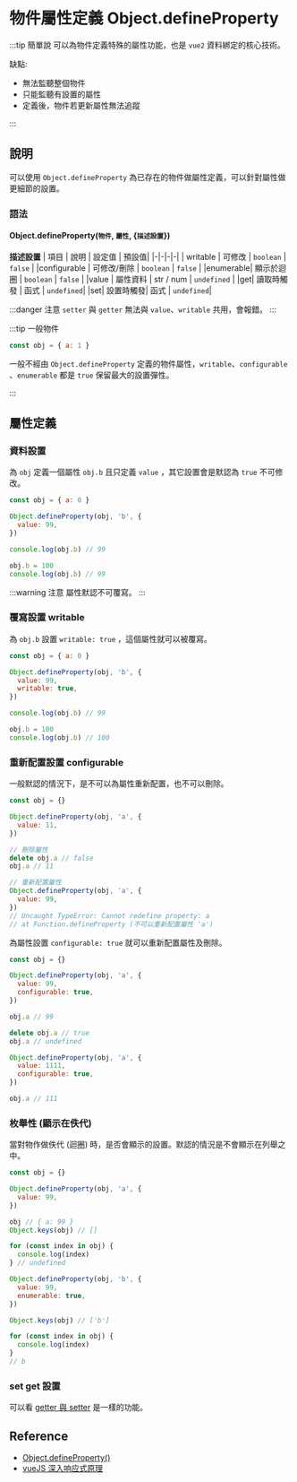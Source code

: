 # 物件屬性定義 Object.defineProperty

:::tip 簡單說
可以為物件定義特殊的屬性功能，也是 `vue2` 資料綁定的核心技術。

缺點:

- 無法監聽整個物件
- 只能監聽有設置的屬性
- 定義後，物件若更新屬性無法追蹤

:::

## 說明

可以使用 `Object.defineProperty` 為已存在的物件做屬性定義，可以針對屬性做更細節的設置。

### 語法

#### Object.defineProperty(`物件`, `屬性`, {`描述設置`})

**描述設置**
| 項目 | 說明 | 設定值 | 預設值|
|-|-|-|-|
| writable | 可修改 | `boolean` | `false` |
|configurable | 可修改/刪除 | `boolean` | `false` |
|enumerable| 顯示於迴圈 | `boolean` | `false` |
|value | 屬性資料 | str / num | `undefined` |
|get| 讀取時觸發 | 函式 | `undefined`|
|set| 設置時觸發| 函式 | `undefined`|

:::danger 注意
`setter` 與 `getter` 無法與 `value`、`writable` 共用，會報錯。
:::

:::tip 一般物件

```js
const obj = { a: 1 }
```

一般不經由 `Object.defineProperty` 定義的物件屬性，`writable`、`configurable `、`enumerable` 都是 `true` 保留最大的設置彈性。

:::

## 屬性定義

### 資料設置

為 `obj` 定義一個屬性 `obj.b` 且只定義 `value` ，其它設置會是默認為 `true` 不可修改。

```js
const obj = { a: 0 }

Object.defineProperty(obj, 'b', {
  value: 99,
})

console.log(obj.b) // 99

obj.b = 100
console.log(obj.b) // 99
```

:::warning 注意
屬性默認不可覆寫。
:::

### 覆寫設置 writable

為 `obj.b` 設置 `writable: true` ，這個屬性就可以被覆寫。

```js {5}
const obj = { a: 0 }

Object.defineProperty(obj, 'b', {
  value: 99,
  writable: true,
})

console.log(obj.b) // 99

obj.b = 100
console.log(obj.b) // 100
```

### 重新配置設置 configurable

一般默認的情況下，是不可以為屬性重新配置，也不可以刪除。

```js
const obj = {}

Object.defineProperty(obj, 'a', {
  value: 11,
})

// 刪除屬性
delete obj.a // false
obj.a // 11

// 重新配置屬性
Object.defineProperty(obj, 'a', {
  value: 99,
})
// Uncaught TypeError: Cannot redefine property: a
// at Function.defineProperty (不可以重新配置屬性 'a')
```

為屬性設置 `configurable: true` 就可以重新配置屬性及刪除。

```js {5,15}
const obj = {}

Object.defineProperty(obj, 'a', {
  value: 99,
  configurable: true,
})

obj.a // 99

delete obj.a // true
obj.a // undefined

Object.defineProperty(obj, 'a', {
  value: 1111,
  configurable: true,
})

obj.a // 111
```

### 枚舉性 (顯示在佚代)

當對物作做佚代 (迴圈) 時，是否會顯示的設置。默認的情況是不會顯示在列舉之中。

```js {8,16,19}
const obj = {}

Object.defineProperty(obj, 'a', {
  value: 99,
})

obj // { a: 99 }
Object.keys(obj) // []

for (const index in obj) {
  console.log(index)
} // undefined

Object.defineProperty(obj, 'b', {
  value: 99,
  enumerable: true,
})

Object.keys(obj) // ['b']

for (const index in obj) {
  console.log(index)
}
// b
```

### set get 設置

可以看 [getter 與 setter](/Javascript/getter-setter) 是一樣的功能。

## Reference

- [Object.defineProperty()](https://developer.mozilla.org/en-US/docs/Web/JavaScript/Reference/Global_Objects/Object/defineProperty)
- [vueJS 深入响应式原理](https://v2.cn.vuejs.org/v2/guide/reactivity.html)
